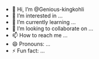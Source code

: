 - 👋 Hi, I’m @Genious-kingkohli
- 👀 I’m interested in ...
- 🌱 I’m currently learning ...
- 💞️ I’m looking to collaborate on ...
- 📫 How to reach me ...
- 😄 Pronouns: ...
- ⚡ Fun fact: ...

<!---
Genious-kingkohli/Genious-kingkohli is a ✨ special ✨ repository because its `README.md` (this file) appears on your GitHub profile.
You can click the Preview link to take a look at your changes.
--->

